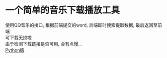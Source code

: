 # 一个简单的音乐下载播放工具
使用QQ音乐的接口, 根据前端提交的word, 后端即时搜索提取数据, 最后返回至前端<br>
可下载无损啦<br>
由于检测下载链接是否可用, 会有点慢...<br>
[Python版](https://github.com/Adj325/Python/tree/master/web-spiders/qqmusic)
